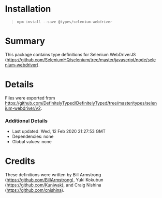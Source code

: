 # Installation
> `npm install --save @types/selenium-webdriver`

# Summary
This package contains type definitions for Selenium WebDriverJS (https://github.com/SeleniumHQ/selenium/tree/master/javascript/node/selenium-webdriver).

# Details
Files were exported from https://github.com/DefinitelyTyped/DefinitelyTyped/tree/master/types/selenium-webdriver/v2.

### Additional Details
 * Last updated: Wed, 12 Feb 2020 21:27:53 GMT
 * Dependencies: none
 * Global values: none

# Credits
These definitions were written by Bill Armstrong (https://github.com/BillArmstrong), Yuki Kokubun (https://github.com/Kuniwak), and Craig Nishina (https://github.com/cnishina).
